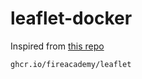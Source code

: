 # leaflet-docker

Inspired from [this repo](https://github.com/Chia-Network/chia-docker)

```
ghcr.io/fireacademy/leaflet
```
